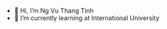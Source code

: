 - 👋 Hi, I’m Ng Vu Thang Tinh
- 🌱 I’m currently learning at International University
<!---
ngvuthtinh/ngvuthtinh is a ✨ special ✨ repository because its `README.md` (this file) appears on your GitHub profile.
You can click the Preview link to take a look at your changes.
--->
